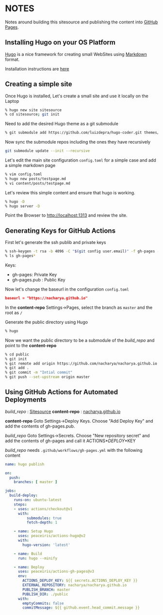 # NOTES

Notes around building this sitesource and publishing the content into [GitHub Pages](https://pages.github.com/).

## Installing Hugo on your OS Platform

[Hugo](https://gohugo.io/) is a nice framework for creating small WebSites using
[Markdown](https://daringfireball.net/projects/markdown/) format.

Installation instructions are [here](https://gohugo.io/getting-started/installing/)

## Creating a simple site

Once Hugo is installed, Let's create a small site and use it locally on the Laptop

```bash
% hugo new site sitesource
% cd sitesource; git init
```

Need to add the desired Hugo theme as a git submodule

```bash
% git submodule add https://github.com/luizdepra/hugo-coder.git themes/hugo-coder
```

Now sync the submodule repos including the ones they have recursively

```bash
git submodule update --init --recursive
```

Let's edit the main site configuration `config.toml` for a simple case and add a simple markdown page

```bash
% vim config.toml
% hugo new posts/testpage.md
% vi content/posts/testpage.md
```

Let's review this simple content and ensure that hugo is working.

```bash
% hugo -D 
% hugo server -D
```

Point the Browser to [http://localhost:1313](http://localhost:1313) and review the site.

## Generating Keys for GitHub Actions

First let's generate the ssh publib and private keys

```bash
% ssh-keygen -t rsa -b 4096 -C "$(git config user.email)" -f gh-pages -N ""
% ls gh-pages*
```

Keys:

- gh-pages: Private Key
- gh-pages.pub : Public Key

Now let's change the baseurl in the configuration `config.toml`

```json
baseurl = "https://nacharya.github.io"
```

In the __content-repo__ Settings->Pages, select the branch as `master` and the root as `/`


Generate the public directory using Hugo 

```bash
% hugo
```

Now we want the public directory to be a submodule of the *build_repo* and point to  the __content-repo__ 

```bash
% cd public
% git init
% git remote add origin https://github.com/nacharya/nacharya.github.io.git
% git add .
% git commit -m "Intial commit"
% git push --set-upstream origin master
```

## Using GitHub Actions for Automated Deployments 

*build_repo* : [Sitesource](https://github.com/nacharya/sitesource)
__content-repo__ : [nacharya.github.io](https://github.com/nacharya/nacharya.github.io)

__content-repo__ Goto Settings->Deploy Keys. Choose "Add Deploy Key" and add 
the contents of gh-pages.pub. 

*build_repo* Goto Settings->Secrets. Choose "New repository secret" and add the contents of gh-pages and call it ACTIONS*_*DEPLOY*_*KEY

*build_repo* needs `.github/workflows/gh-pages.yml` with the following content 

```yml
name: hugo publish

on:
  push:
    branches: [ master ]

jobs:
  build-deploy:
    runs-on: ubuntu-latest
    steps:
    - uses: actions/checkout@v1
      with:
          submodules: true
          fetch-depth: 1 

    - name: Setup Hugo
      uses: peaceiris/actions-hugo@v2
      with:
        hugo-version: 'latest'

    - name: Build
      run: hugo --minify

    - name: Deploy
      uses: peaceiris/actions-gh-pages@v3
      env:
        ACTIONS_DEPLOY_KEY: ${{ secrets.ACTIONS_DEPLOY_KEY }}
        EXTERNAL_REPOSITORY: nacharya/nacharya.github.io
        PUBLISH_BRANCH: master
        PUBLISH_DIR: ./public
      with:
        emptyCommits: false
        commitMessage: ${{ github.event.head_commit.message }}
```